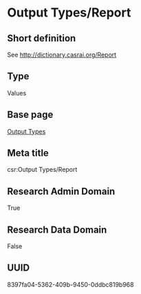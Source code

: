 # Output Types/Report
## Short definition
See http://dictionary.casrai.org/Report
## Type
Values
## Base page
[Output Types](https://github.com/EuroCRIS/CASRAI-Dictionairies/blob/main/Objects/Output%20Types.md)
## Meta title
csr:Output Types/Report
## Research Admin Domain
True
## Research Data Domain
False
## UUID
8397fa04-5362-409b-9450-0ddbc819b968
